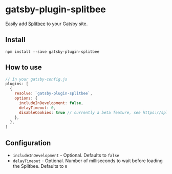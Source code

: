 # gatsby-plugin-splitbee

Easily add [Splitbee](https://splitbee.io/) to your Gatsby site.

## Install
`npm install --save gatsby-plugin-splitbee`

## How to use

```javascript
// In your gatsby-config.js
plugins: [
  {
    resolve: `gatsby-plugin-splitbee`,
    options: {
      includeInDevelopment: false,
      delayTimeout: 0,
      disableCookies: true // currently a beta feature, see https://splitbee.io/blog/javascript-library
    },
  },
]
```

## Configuration

- `includeInDevelopment` - Optional. Defaults to `false`
- `delayTimeout` - Optional. Number of milliseconds to wait before loading the Splitbee. Defaults to `0`


